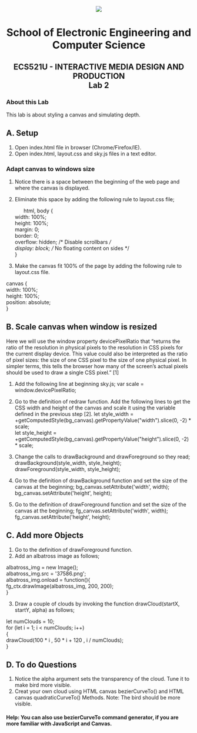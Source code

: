<div align="center">
  <img src="https://www.qmul.ac.uk/blizard/media/blizard/images/logos/QMUL_White.png" />

# School of Electronic Engineering and Computer  Science

## ECS521U - INTERACTIVE MEDIA DESIGN AND PRODUCTION</br>Lab 2
</div>

### About this Lab
This lab is about styling a canvas and simulating depth.

## A. Setup
1. Open index.html file in browser (Chrome/Firefox/IE).
2. Open index.html, layout.css and sky.js files in a text editor.

### Adapt canvas to windows size 
1. Notice there is a space between the beginning of the web page and where the canvas is displayed.
2. Eliminate this space by adding the following rule to layout.css file;

   &nbsp;&nbsp;&nbsp;&nbsp;&nbsp;&nbsp;html, body { <br/>
width: 100%; <br/>
height: 100%; <br/>
margin: 0; <br/>
border: 0; <br/>
overflow: hidden; /* Disable scrollbars */ <br/>
display: block; /* No floating content on sides */ <br/>
} <br/>

3. Make the canvas fit 100% of the page by adding the following rule to layout.css file.

canvas { <br/>
width: 100%; <br/>
height: 100%; <br/>
position: absolute; <br/>
} <br/>

## B. Scale canvas when window is resized
Here we will use the window property devicePixelRatio that “returns the ratio of the resolution in physical pixels to the
resolution in CSS pixels for the current display device. This value could also be interpreted as the ratio of pixel sizes: the size of one
CSS pixel to the size of one physical pixel. In simpler terms, this tells the browser how many of the screen’s actual pixels should be
used to draw a single CSS pixel.” [1] 

1. Add the following line at beginning sky.js;
var scale = window.devicePixelRatio; <br/>

2. Go to the definition of redraw function. Add the following lines to get the CSS width and height of the canvas and scale it using the variable defined in the previous step [2].
let style_width = +getComputedStyle(bg_canvas).getPropertyValue("width").slice(0, -2) * scale; <br/>
let style_height = +getComputedStyle(bg_canvas).getPropertyValue("height").slice(0, -2) * scale; <br/>

3. Change the calls to drawBackground and drawForeground so they read;
drawBackground(style_width, style_height); <br/>
drawForeground(style_width, style_height); <br/>

4. Go to the definition of drawBackground function and set the size of the canvas at the beginning;
bg_canvas.setAttribute('width', width); <br/>
bg_canvas.setAttribute('height', height); <br/>

5. Go to the definition of drawForeground function and set the size of the canvas at the beginning;
fg_canvas.setAttribute('width', width); <br/>
fg_canvas.setAttribute('height', height); <br/>

## C. Add more Objects
1. Go to the definition of drawForeground function.
2. Add an albatross image as follows;

albatross_img = new Image(); <br/>
albatross_img.src = '37586.png'; <br/>
albatross_img.onload = function(){ <br/>
fg_ctx.drawImage(albatross_img, 200, 200); <br/>
} <br/>

3. Draw a couple of clouds by invoking the function drawCloud(startX, startY, alpha) as follows;

let numClouds = 10; <br/>
for (let i = 1; i < numClouds; i++) <br/>
{ <br/>
drawCloud(100 * i , 50 * i + 120 , i / numClouds); <br/>
} <br/>

## D. To do Questions

1. Notice the alpha argument sets the transparency of the cloud. Tune it to make bird more visible.
2. Creat your own cloud using HTML canvas bezierCurveTo() and HTML canvas quadraticCurveTo() Methods. Note: The bird should be more visible.

#### Help: You can also use bezierCurveTo command generator, if you are more familiar with JavaScript and Canvas.














